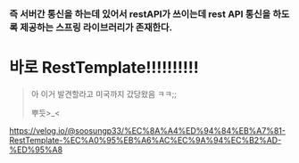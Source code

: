 







### 즉 서버간 통신을 하는데 있어서 restAPI가 쓰이는데 rest API 통신을 하도록 제공하는 스프링 라이브러리가 존재한다.

# 바로 RestTemplate!!!!!!!!!!

> 아 이거 발견할라고 미국까지 갔당왔음 ㅋㅋ;;
>
> 뿌듯>_<

https://velog.io/@soosungp33/%EC%8A%A4%ED%94%84%EB%A7%81-RestTemplate-%EC%A0%95%EB%A6%AC%EC%9A%94%EC%B2%AD-%ED%95%A8

